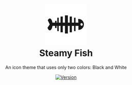 <h1 align="center">
  <picture>
    <source media="(prefers-color-scheme: dark)"
      srcset="https://raw.githubusercontent.com/VitalikLevin/steamyfish-theme/master/assets/icon-white.png">
    <source media="(prefers-color-scheme: light)"
      srcset="https://raw.githubusercontent.com/VitalikLevin/steamyfish-theme/master/assets/icon-black.png">
    <img alt="Logo" width="128"
      src="https://raw.githubusercontent.com/VitalikLevin/steamyfish-theme/master/assets/icon-black.png"/>
  </picture>
  <br>
  Steamy Fish
</h1>
<p align="center">
  An icon theme that uses only two colors: Black and White
</p>
<div align="center">
  <a href="https://marketplace.visualstudio.com/items?itemName=networkworms.steamyfish">
    <img alt="Version"
      src="https://vsmarketplacebadge.apphb.com/version/networkworms.steamyfish.svg?style=for-the-badge&label=version"/>
  </a>
</div>